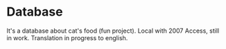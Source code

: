 # Database
It's a database about cat's food (fun project). Local with 2007 Access, still in work.
Translation in progress to english.
